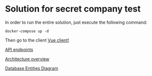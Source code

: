 # Solution for secret company test

In order to run the entire solution, just execute the following command:
```
docker-compose up -d
```

Then go to the client
 [Vue client!](http://localhost:8181)


[API endpoints](https://documenter.getpostman.com/view/8001176/TVzPoKLs)

[Architecture overview](architecture-diagram.pdf)

[Database Entities Diagram](DB-entities-diagram.pdf)